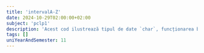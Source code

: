 ```yaml
---
title: 'intervalA-Z'
date: 2024-10-29T02:00:00+02:00
subject: 'pclp1'
description: 'Acest cod ilustrează tipul de date `char`, funcționarea buclelor `for` pentru iterație și modul în care caracterele sunt tratate ca valori numerice (ASCII) pentru comparații și incrementare.'
tags: []
uniYearAndSemester: 11
---
```



